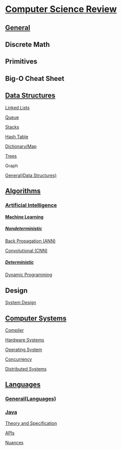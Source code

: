 # [Computer Science Review](https://github.com/unboagable/engineering-roadmap/blob/master/Computer%20Science%20Review/Notes/Title/Title%20page.md)

## [General](https://github.com/unboagable/engineering-roadmap/blob/master/Computer%20Science%20Review/Notes/General/General.md)

## Discrete Math

## Primitives

## Big-O Cheat Sheet

## [Data Structures](https://github.com/unboagable/engineering-roadmap/blob/master/Computer%20Science%20Review/Notes/Data%20Structures/Data%20Structures.md)

[Linked Lists](https://github.com/unboagable/engineering-roadmap/blob/master/Computer%20Science%20Review/Notes/Data%20Structures/Linked%20Lists/Linked%20Lists.md)

[Queue](https://github.com/unboagable/engineering-roadmap/blob/master/Computer%20Science%20Review/Notes/Data%20Structures/Queues/Queues.md)

[Stacks](https://github.com/unboagable/engineering-roadmap/blob/master/Computer%20Science%20Review/Notes/Data%20Structures/Stacks/Stacks.md)

[Hash Table](https://github.com/unboagable/engineering-roadmap/blob/master/Computer%20Science%20Review/Notes/Data%20Structures/Hash%20Tables/Hash%20Tables.md)

[Dictionary/Map](https://github.com/unboagable/engineering-roadmap/blob/master/Computer%20Science%20Review/Notes/Data%20Structures/Dictionary-Map/Dictionary%20-%20Map.md)

[Trees](https://github.com/unboagable/software-engineering-roadmap/blob/master/Computer%20Science%20Review/Notes/Data%20Structures/Trees/Trees.md)

Graph

[General(Data Structures)](https://github.com/unboagable/engineering-roadmap/blob/master/Computer%20Science%20Review/Notes/Data%20Structures/General(Data%20Structures)/General(Data%20Structures).md)

## [Algorithms](https://github.com/unboagable/engineering-roadmap/blob/master/Computer%20Science%20Review/Notes/Algorithms/Algorithms.md)

### [Artificial Intelligence](https://github.com/unboagable/engineering-roadmap/blob/master/Computer%20Science%20Review/Notes/Algorithms/Artificial%20Intelligence/Artificial%20Intelligence.md)
#### [Machine Learning](https://github.com/unboagable/engineering-roadmap/blob/master/Computer%20Science%20Review/Notes/Algorithms/Artificial%20Intelligence/Machine%20Learning/Machine%20Learning.md)
##### [Nondeterministic](https://github.com/unboagable/engineering-roadmap/blob/master/Computer%20Science%20Review/Notes/Algorithms/Artificial%20Intelligence/Machine%20Learning/Nondeterministic/Nondeterministic.md)

[Back Propagation (ANN)](https://github.com/unboagable/engineering-roadmap/blob/master/Computer%20Science%20Review/Notes/Algorithms/Artificial%20Intelligence/Machine%20Learning/Nondeterministic/Back%20Propagation%20(ANN)/Back%20Propagation%20(ANN).md)

[Convolutional (CNN)](https://github.com/unboagable/engineering-roadmap/blob/master/Computer%20Science%20Review/Notes/Algorithms/Artificial%20Intelligence/Machine%20Learning/Nondeterministic/Convolutional%20(CNN)/Convolutional%20(CNN).md)

##### [Deterministic](https://github.com/unboagable/engineering-roadmap/blob/master/Computer%20Science%20Review/Notes/Algorithms/Artificial%20Intelligence/Machine%20Learning/Deterministic/Deterministic.md)

[Dynamic Programming](https://github.com/unboagable/engineering-roadmap/blob/master/Computer%20Science%20Review/Notes/Algorithms/Artificial%20Intelligence/Machine%20Learning/Deterministic/Dynamic%20Programming/Dynamic%20Programming.md)

## Design

[System Design](https://github.com/unboagable/engineering-roadmap/blob/master/Computer%20Science%20Review/Notes/Design/System%20Design/System%20Design.md)

## [Computer Systems](https://github.com/unboagable/engineering-roadmap/blob/master/Computer%20Science%20Review/Notes/Computer%20Systems/Computer%20Systems.md)

[Compiler](https://github.com/unboagable/engineering-roadmap/blob/master/Computer%20Science%20Review/Notes/Computer%20Systems/Compiler/Compiler.md)

[Hardware Systems](https://github.com/unboagable/engineering-roadmap/blob/master/Computer%20Science%20Review/Notes/Computer%20Systems/Hardware%20Systems/Hardware%20Systems.md)

[Operating System](https://github.com/unboagable/engineering-roadmap/blob/master/Computer%20Science%20Review/Notes/Computer%20Systems/Operating%20System/Operating%20Systems.md)

[Concurrency](https://github.com/unboagable/engineering-roadmap/blob/master/Computer%20Science%20Review/Notes/Computer%20Systems/Concurrency/Concurrency.md)

[Distributed Systems](https://github.com/unboagable/engineering-roadmap/blob/master/Computer%20Science%20Review/Notes/Computer%20Systems/Distributed%20Systems/Distributed%20Systems.md)

## [Languages](https://github.com/unboagable/engineering-roadmap/blob/master/Computer%20Science%20Review/Notes/Languages/Languages.md)

### [General(Languages)](https://github.com/unboagable/engineering-roadmap/blob/master/Computer%20Science%20Review/Notes/Languages/General(Languages)/General(Languages).md)
### [Java](https://github.com/unboagable/engineering-roadmap/blob/master/Computer%20Science%20Review/Notes/Languages/Java/Java.md)

[Theory and Specification](https://github.com/unboagable/engineering-roadmap/blob/master/Computer%20Science%20Review/Notes/Languages/Java/Theory%20and%20Specification/Theory%20and%20Specification.md)

[APIs](https://github.com/unboagable/engineering-roadmap/blob/master/Computer%20Science%20Review/Notes/Languages/Java/APIs/APIs.md)

[Nuances](https://github.com/unboagable/engineering-roadmap/blob/master/Computer%20Science%20Review/Notes/Languages/Java/Nuances/Nuances.md)
